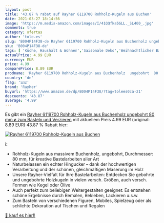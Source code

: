 ```yaml
---
layout: post
title: '43.87 % rabat auf Rayher 6119700 Rohholz-Kugeln aus Buchen'
date: 2021-03-27 18:14:56
image: 'https://m.media-amazon.com/images/I/41QQfka5GLL._SL400_.jpg'
comments: true
category: ofertas
author: 'tole.es'
slug: 'B004P14F38-de Rayher 6119700 Rohholz-Kugeln aus Buchenholz ungebohrt 80...'
sku: 'B004P14F38-de'
tags: [ 'Küche, Haushalt & Wohnen','Saisonale Deko','Weihnachtlicher Baumschmuck','Weihnachtsbaumkugeln','Wohnaccessoires & Deko','rayher', ]
actualPrice: 4.99 EUR
currency: EUR
price: 4.99
comparePrice: 8.89 EUR
prodname: 'Rayher 6119700 Rohholz-Kugeln aus Buchenholz  ungebohrt  80 mm ø  zum Basteln und Verzieren'
country: 'de'
flag: '🇩🇪'
brand: 'Rayher'
buyurl: 'https://www.amazon.de/dp/B004P14F38/?tag=tolees0ca-21'
descuento: '43.87'
average: '4.99'
---
```


Es gibt ein [Rayher 6119700 Rohholz-Kugeln aus Buchenholz  ungebohrt  80 mm ø  zum Basteln und Verzieren](https://www.amazon.de/dp/B004P14F38/?tag=tolees0ca-21) mit aktuellem Preis 4.99 EUR (original: 8.89 EUR) 43.87 % Rabatt hier:

[![Rayher 6119700 Rohholz-Kugeln aus Buchen](https://m.media-amazon.com/images/I/41QQfka5GLL._SL400_.jpg)](https://www.amazon.de/dp/B004P14F38/?tag=tolees0ca-21)

ℹ️:

- Rohholz-Kugeln aus massivem Buchenholz, ungebohrt, Durchmesser: 80 mm, für kreative Bastelarbeiten aller Art
- Naturbelassen ein echter Hingucker – dank der hochwertigen Verarbeitung und der schönen, gleichmäßigen Maserung im Holz
- Unsere Rayher-Vielfalt für Ihre Bastelarbeiten: Entdecken Sie gebohrte und ungebohrte Holzkugeln in vielen versch. Größen, auch versch. Formen wie Kegel oder Olive
- Auch perfekt zum beliebigen Weitergestalten geeignet: Es entstehen schöne Ergebnisse durch Bemalen, Bekleben, Lackieren u.s.w.
- Zum Basteln von verschiedenen Figuren, Mobiles, Spielzeug oder als schlichte Dekoration auf Tischen und Regalen

[🛒 kauf es hier!!](https://www.amazon.de/dp/B004P14F38/?tag=tolees0ca-21)
